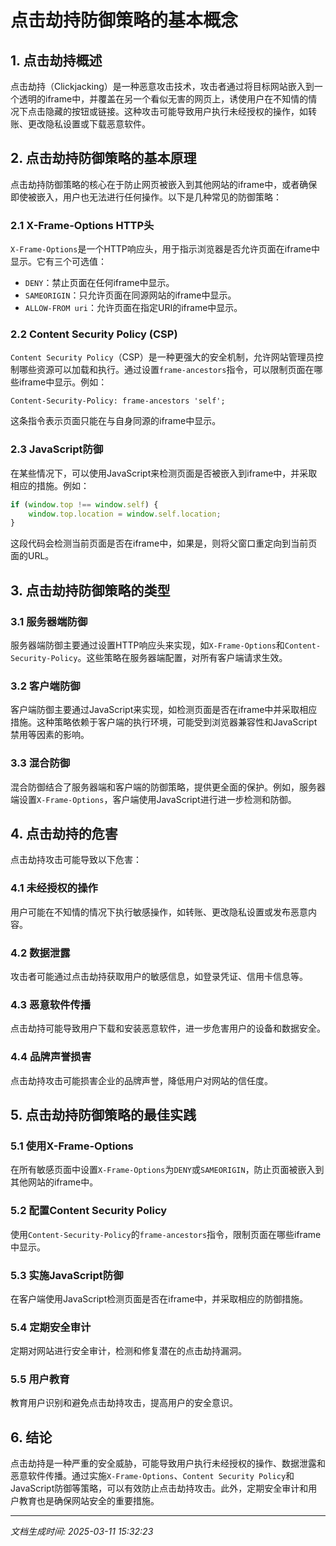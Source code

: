 # 点击劫持防御策略的基本概念

## 1. 点击劫持概述

点击劫持（Clickjacking）是一种恶意攻击技术，攻击者通过将目标网站嵌入到一个透明的iframe中，并覆盖在另一个看似无害的网页上，诱使用户在不知情的情况下点击隐藏的按钮或链接。这种攻击可能导致用户执行未经授权的操作，如转账、更改隐私设置或下载恶意软件。

## 2. 点击劫持防御策略的基本原理

点击劫持防御策略的核心在于防止网页被嵌入到其他网站的iframe中，或者确保即使被嵌入，用户也无法进行任何操作。以下是几种常见的防御策略：

### 2.1 X-Frame-Options HTTP头

`X-Frame-Options`是一个HTTP响应头，用于指示浏览器是否允许页面在iframe中显示。它有三个可选值：

- `DENY`：禁止页面在任何iframe中显示。
- `SAMEORIGIN`：只允许页面在同源网站的iframe中显示。
- `ALLOW-FROM uri`：允许页面在指定URI的iframe中显示。

### 2.2 Content Security Policy (CSP)

`Content Security Policy`（CSP）是一种更强大的安全机制，允许网站管理员控制哪些资源可以加载和执行。通过设置`frame-ancestors`指令，可以限制页面在哪些iframe中显示。例如：

```http
Content-Security-Policy: frame-ancestors 'self';
```

这条指令表示页面只能在与自身同源的iframe中显示。

### 2.3 JavaScript防御

在某些情况下，可以使用JavaScript来检测页面是否被嵌入到iframe中，并采取相应的措施。例如：

```javascript
if (window.top !== window.self) {
    window.top.location = window.self.location;
}
```

这段代码会检测当前页面是否在iframe中，如果是，则将父窗口重定向到当前页面的URL。

## 3. 点击劫持防御策略的类型

### 3.1 服务器端防御

服务器端防御主要通过设置HTTP响应头来实现，如`X-Frame-Options`和`Content-Security-Policy`。这些策略在服务器端配置，对所有客户端请求生效。

### 3.2 客户端防御

客户端防御主要通过JavaScript来实现，如检测页面是否在iframe中并采取相应措施。这种策略依赖于客户端的执行环境，可能受到浏览器兼容性和JavaScript禁用等因素的影响。

### 3.3 混合防御

混合防御结合了服务器端和客户端的防御策略，提供更全面的保护。例如，服务器端设置`X-Frame-Options`，客户端使用JavaScript进行进一步检测和防御。

## 4. 点击劫持的危害

点击劫持攻击可能导致以下危害：

### 4.1 未经授权的操作

用户可能在不知情的情况下执行敏感操作，如转账、更改隐私设置或发布恶意内容。

### 4.2 数据泄露

攻击者可能通过点击劫持获取用户的敏感信息，如登录凭证、信用卡信息等。

### 4.3 恶意软件传播

点击劫持可能导致用户下载和安装恶意软件，进一步危害用户的设备和数据安全。

### 4.4 品牌声誉损害

点击劫持攻击可能损害企业的品牌声誉，降低用户对网站的信任度。

## 5. 点击劫持防御策略的最佳实践

### 5.1 使用X-Frame-Options

在所有敏感页面中设置`X-Frame-Options`为`DENY`或`SAMEORIGIN`，防止页面被嵌入到其他网站的iframe中。

### 5.2 配置Content Security Policy

使用`Content-Security-Policy`的`frame-ancestors`指令，限制页面在哪些iframe中显示。

### 5.3 实施JavaScript防御

在客户端使用JavaScript检测页面是否在iframe中，并采取相应的防御措施。

### 5.4 定期安全审计

定期对网站进行安全审计，检测和修复潜在的点击劫持漏洞。

### 5.5 用户教育

教育用户识别和避免点击劫持攻击，提高用户的安全意识。

## 6. 结论

点击劫持是一种严重的安全威胁，可能导致用户执行未经授权的操作、数据泄露和恶意软件传播。通过实施`X-Frame-Options`、`Content Security Policy`和JavaScript防御等策略，可以有效防止点击劫持攻击。此外，定期安全审计和用户教育也是确保网站安全的重要措施。

---

*文档生成时间: 2025-03-11 15:32:23*
